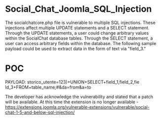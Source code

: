 # Social_Chat_Joomla_SQL_Injection

The socialchatcore.php file is vulnerable to multiple SQL
injections. These injections affect multiple UPDATE
statements and a SELECT statement. Through the UPDATE
statements, a user could change arbitrary values within the
SocialChat database tables. Through the SELECT statement, a
user can access arbitrary fields within the database. The
following sample payload could be used to extract data in the
form of text via "field_3." 

# POC

PAYLOAD: storico_utente=123)+UNION+SELECT+field_1,field_2,fie
ld_3+FROM+table_name;#&da=from&a=to 

The developer has
acknowledge the vulnerability and stated that a patch will be
available. At this time the extension is no longer available - https://extensions.joomla.org/vulnerable-extensions/vulnerable/social-chat-1-5-and-below-sql-injection/
